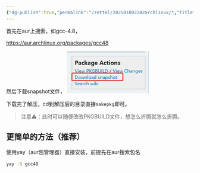 ```yaml
---
{"dg-publish":true,"permalink":"/zettel/202501092242archlinux/","title":202501092242,"tags":["linux","包管理","package"],"created":"2025-01-09T22:42:10+08:00"}
---
```




首先在aur上搜索，如gcc-4.8，

https://aur.archlinux.org/packages/gcc48

然后下载snapshot文件，
![](/img/user/assets/image-20250109.224519.211.png)

下载完了解压，cd到解压后的目录直接`makepkg`即可。

> 注意⚠️：此时可以随便改改PKGBUILD文件，想怎么折腾就怎么折腾。

更简单的方法（推荐）
---

使用yay（aur包管理器）直接安装，前提先在aur搜索包名

```bash
yay -S gcc48
```

